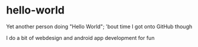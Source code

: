 # hello-world
Yet another person doing "Hello World"; 'bout time I got onto GitHub though

I do a bit of webdesign and android app development for fun
